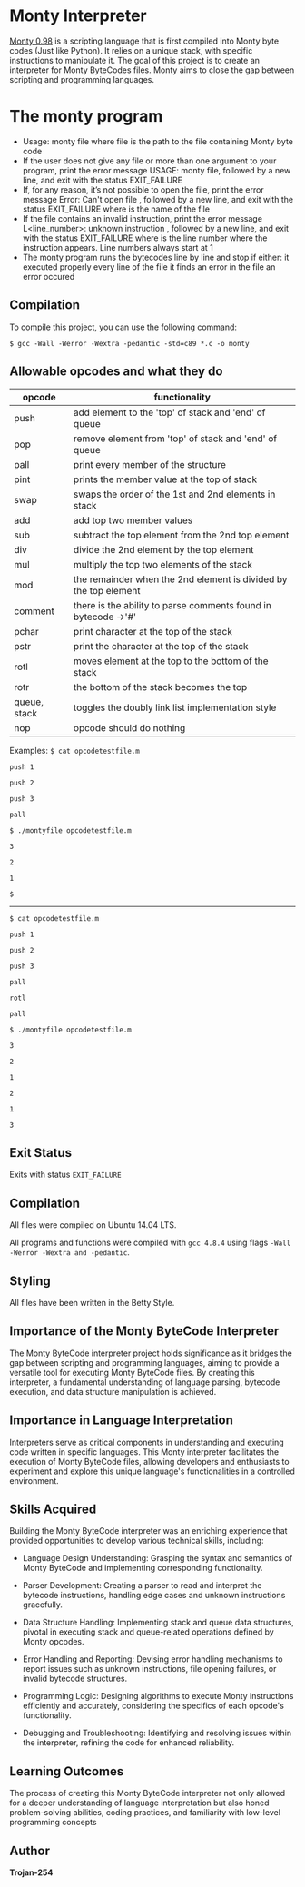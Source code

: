# Monty Interpreter

[Monty 0.98](http://montyscoconut.github.io/) is a scripting language that is first compiled into Monty byte codes (Just like Python). It relies on a unique stack, with specific instructions to manipulate it. The goal of this project is to create an interpreter for Monty ByteCodes files. Monty aims to close the gap between scripting and programming languages.

# The monty program

* Usage: monty file
        where file is the path to the file containing Monty byte code
* If the user does not give any file or more than one argument to your program, print the error message USAGE: monty file, followed by a new line, and exit with the status EXIT_FAILURE
* If, for any reason, it’s not possible to open the file, print the error message Error: Can't open file <file>, followed by a new line, and exit with the status EXIT_FAILURE
where <file> is the name of the file
* If the file contains an invalid instruction, print the error message L<line_number>: unknown instruction <opcode>, followed by a new line, and exit with the status EXIT_FAILURE
where is the line number where the instruction appears.
Line numbers always start at 1
* The monty program runs the bytecodes line by line and stop if either:
it executed properly every line of the file
it finds an error in the file
an error occured

## Compilation

To compile this project, you can use the following command:

```
$ gcc -Wall -Werror -Wextra -pedantic -std=c89 *.c -o monty
```

## Allowable opcodes and what they do


|opcode  |  functionality|
| --- | --- |
| push | add element to the 'top' of stack and 'end' of queue  |
| pop  | remove element from 'top' of stack and 'end' of queue |
|pall  |print every member of the structure|
| pint | prints the member value at the top of stack |
| swap | swaps the order  of the 1st and 2nd elements in stack |
| add | add top two member values |
| sub | subtract the top element from the 2nd top element |
| div | divide the 2nd element by the top element |
| mul | multiply the top two elements of the stack |
| mod | the remainder when the 2nd element is divided by the top element |
| comment | there is the ability to parse comments found in bytecode ->'#'|
| pchar | print character at the top of the stack |
| pstr | print the character at the top of the stack|
| rotl | moves element at the top to the bottom of the stack |
| rotr | the bottom of the stack becomes the top |
| queue, stack | toggles the doubly link list implementation style |
| nop | opcode should do nothing |




Examples:
`$ cat opcodetestfile.m`

`push 1`

`push 2`

`push 3`

`pall`

`$ ./montyfile opcodetestfile.m`

`3`

`2`

`1`

`$`

---

`$ cat opcodetestfile.m`

`push 1`

`push 2`

`push 3`

`pall`

`rotl`

`pall`

`$ ./montyfile opcodetestfile.m`

`3`

`2`

`1`

`2`

`1`

`3`

## Exit Status
Exits with status `EXIT_FAILURE`


## Compilation
All files were compiled on Ubuntu 14.04 LTS.

All programs and functions were compiled with `gcc 4.8.4` using flags `-Wall -Werror -Wextra and -pedantic`.

## Styling
All files have been written in the Betty Style.

## Importance of the Monty ByteCode Interpreter
The Monty ByteCode interpreter project holds significance as it bridges the gap between scripting and programming languages, aiming to provide a versatile tool for executing Monty ByteCode files. By creating this interpreter, a fundamental understanding of language parsing, bytecode execution, and data structure manipulation is achieved.

## Importance in Language Interpretation
Interpreters serve as critical components in understanding and executing code written in specific languages. This Monty interpreter facilitates the execution of Monty ByteCode files, allowing developers and enthusiasts to experiment and explore this unique language's functionalities in a controlled environment.

## Skills Acquired
Building the Monty ByteCode interpreter was an enriching experience that provided opportunities to develop various technical skills, including:

* Language Design Understanding:
 Grasping the syntax and semantics of Monty ByteCode and implementing corresponding functionality.

* Parser Development: 
Creating a parser to read and interpret the bytecode instructions, handling edge cases and unknown instructions gracefully.

* Data Structure Handling: 
Implementing stack and queue data structures, pivotal in executing stack and queue-related operations defined by Monty opcodes.

* Error Handling and Reporting: 
Devising error handling mechanisms to report issues such as unknown instructions, file opening failures, or invalid bytecode structures.

* Programming Logic: 
Designing algorithms to execute Monty instructions efficiently and accurately, considering the specifics of each opcode's functionality.

* Debugging and Troubleshooting: 
Identifying and resolving issues within the interpreter, refining the code for enhanced reliability.

## Learning Outcomes
The process of creating this Monty ByteCode interpreter not only allowed for a deeper understanding of language interpretation but also honed problem-solving abilities, coding practices, and familiarity with low-level programming concepts

## Author

**Trojan-254** 